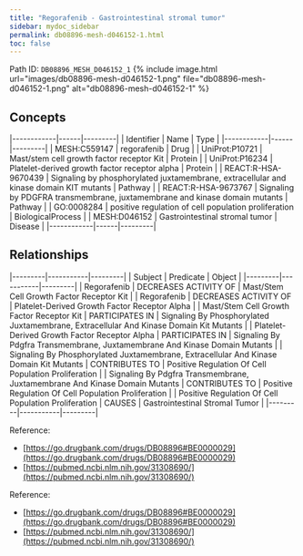 ```yaml
---
title: "Regorafenib - Gastrointestinal stromal tumor"
sidebar: mydoc_sidebar
permalink: db08896-mesh-d046152-1.html
toc: false 
---
```



Path ID: `DB08896_MESH_D046152_1`
{% include image.html url="images/db08896-mesh-d046152-1.png" file="db08896-mesh-d046152-1.png" alt="db08896-mesh-d046152-1" %}

## Concepts

|------------|------|---------|
| Identifier | Name | Type    |
|------------|------|---------|
| MESH:C559147 | regorafenib | Drug |
| UniProt:P10721 | Mast/stem cell growth factor receptor Kit | Protein |
| UniProt:P16234 | Platelet-derived growth factor receptor alpha | Protein |
| REACT:R-HSA-9670439 | Signaling by phosphorylated juxtamembrane, extracellular and kinase domain KIT mutants | Pathway |
| REACT:R-HSA-9673767 | Signaling by PDGFRA transmembrane, juxtamembrane and kinase domain mutants | Pathway |
| GO:0008284 | positive regulation of cell population proliferation | BiologicalProcess |
| MESH:D046152 | Gastrointestinal stromal tumor | Disease |
|------------|------|---------|

## Relationships

|---------|-----------|---------|
| Subject | Predicate | Object  |
|---------|-----------|---------|
| Regorafenib | DECREASES ACTIVITY OF | Mast/Stem Cell Growth Factor Receptor Kit |
| Regorafenib | DECREASES ACTIVITY OF | Platelet-Derived Growth Factor Receptor Alpha |
| Mast/Stem Cell Growth Factor Receptor Kit | PARTICIPATES IN | Signaling By Phosphorylated Juxtamembrane, Extracellular And Kinase Domain Kit Mutants |
| Platelet-Derived Growth Factor Receptor Alpha | PARTICIPATES IN | Signaling By Pdgfra Transmembrane, Juxtamembrane And Kinase Domain Mutants |
| Signaling By Phosphorylated Juxtamembrane, Extracellular And Kinase Domain Kit Mutants | CONTRIBUTES TO | Positive Regulation Of Cell Population Proliferation |
| Signaling By Pdgfra Transmembrane, Juxtamembrane And Kinase Domain Mutants | CONTRIBUTES TO | Positive Regulation Of Cell Population Proliferation |
| Positive Regulation Of Cell Population Proliferation | CAUSES | Gastrointestinal Stromal Tumor |
|---------|-----------|---------|

Reference: 
  - [https://go.drugbank.com/drugs/DB08896#BE0000029](https://go.drugbank.com/drugs/DB08896#BE0000029)
  - [https://pubmed.ncbi.nlm.nih.gov/31308690/](https://pubmed.ncbi.nlm.nih.gov/31308690/)

Reference: 
  - [https://go.drugbank.com/drugs/DB08896#BE0000029](https://go.drugbank.com/drugs/DB08896#BE0000029)
  - [https://pubmed.ncbi.nlm.nih.gov/31308690/](https://pubmed.ncbi.nlm.nih.gov/31308690/)
